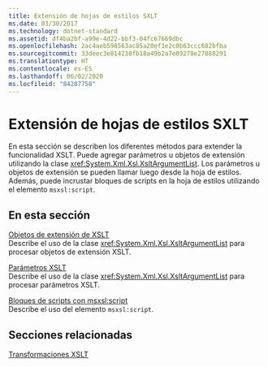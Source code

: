 ```yaml
---
title: Extensión de hojas de estilos SXLT
ms.date: 03/30/2017
ms.technology: dotnet-standard
ms.assetid: df4ba2bf-a99e-4d22-bbf3-04fc67669dbc
ms.openlocfilehash: 2ac4aeb598563ac85a20ef1e2c0b63ccc682bfba
ms.sourcegitcommit: 33deec3e814238fb18a49b2a7e89278e27888291
ms.translationtype: HT
ms.contentlocale: es-ES
ms.lasthandoff: 06/02/2020
ms.locfileid: "84287758"
---
```

# <a name="extending-xslt-style-sheets"></a>Extensión de hojas de estilos SXLT
En esta sección se describen los diferentes métodos para extender la funcionalidad XSLT. Puede agregar parámetros u objetos de extensión utilizando la clase <xref:System.Xml.Xsl.XsltArgumentList>. Los parámetros u objetos de extensión se pueden llamar luego desde la hoja de estilos. Además, puede incrustar bloques de scripts en la hoja de estilos utilizando el elemento `msxsl:script`.  
  
## <a name="in-this-section"></a>En esta sección  
 [Objetos de extensión de XSLT](xslt-extension-objects.md)  
 Describe el uso de la clase <xref:System.Xml.Xsl.XsltArgumentList> para procesar objetos de extensión XSLT.  
  
 [Parámetros XSLT](xslt-parameters.md)  
 Describe el uso de la clase <xref:System.Xml.Xsl.XsltArgumentList> para procesar parámetros XSLT.  
  
 [Bloques de scripts con msxsl:script](script-blocks-using-msxsl-script.md)  
 Describe el uso del elemento `msxsl:script`.  
  
## <a name="related-sections"></a>Secciones relacionadas  
 [Transformaciones XSLT](xslt-transformations.md)
